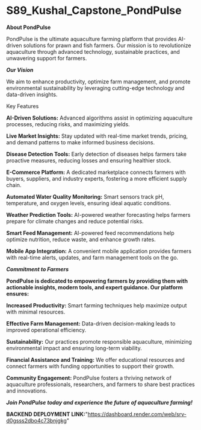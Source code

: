 # S89_Kushal_Capstone_PondPulse


**About PondPulse**

PondPulse is the ultimate aquaculture farming platform that provides AI-driven solutions for prawn and fish farmers. Our mission is to revolutionize aquaculture through advanced technology, sustainable practices, and unwavering support for farmers.

***Our Vision***

We aim to enhance productivity, optimize farm management, and promote environmental sustainability by leveraging cutting-edge technology and data-driven insights.

Key Features

**AI-Driven Solutions:** Advanced algorithms assist in optimizing aquaculture processes, reducing risks, and maximizing yields.

**Live Market Insights:** Stay updated with real-time market trends, pricing, and demand patterns to make informed business decisions.

**Disease Detection Tools:** Early detection of diseases helps farmers take proactive measures, reducing losses and ensuring healthier stock.

**E-Commerce Platform:** A dedicated marketplace connects farmers with buyers, suppliers, and industry experts, fostering a more efficient supply chain.

**Automated Water Quality Monitoring:** Smart sensors track pH, temperature, and oxygen levels, ensuring ideal aquatic conditions.

**Weather Prediction Tools:** AI-powered weather forecasting helps farmers prepare for climate changes and reduce potential risks.

**Smart Feed Management:** AI-powered feed recommendations help optimize nutrition, reduce waste, and enhance growth rates.

**Mobile App Integration:** A convenient mobile application provides farmers with real-time alerts, updates, and farm management tools on the go.

***Commitment to Farmers***

**PondPulse is dedicated to empowering farmers by providing them with actionable insights, modern tools, and expert guidance. Our platform ensures:**

**Increased Productivity:** Smart farming techniques help maximize output with minimal resources.

**Effective Farm Management:** Data-driven decision-making leads to improved operational efficiency.

**Sustainability:** Our practices promote responsible aquaculture, minimizing environmental impact and ensuring long-term viability.

**Financial Assistance and Training:** We offer educational resources and connect farmers with funding opportunities to support their growth.

**Community Engagement:** PondPulse fosters a thriving network of aquaculture professionals, researchers, and farmers to share best practices and innovations.

***Join PondPulse today and experience the future of aquaculture farming!***

**BACKEND DEPLOYMENT LINK:**"https://dashboard.render.com/web/srv-d0gsss2dbo4c73bnjgkg"
